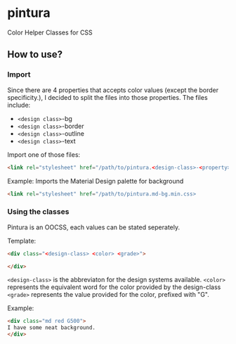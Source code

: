 # pintura
Color Helper Classes for CSS
## How to use?
### Import
Since there are 4 properties that accepts color values (except the border specificity.), I decided to split the files into those properties.
The files include:
* ```<design class>```-bg
* ```<design class>```-border 
* ```<design class>```-outline
* ```<design class>```-text

Import one of those files:
```html
<link rel="stylesheet" href="/path/to/pintura.<design-class>-<property>.min.css>
```
Example:
Imports the Material Design palette for background
```html
<link rel="stylesheet" href="/path/to/pintura.md-bg.min.css>
```

### Using the classes
Pintura is an OOCSS, each values can be stated seperately.

Template:
```html
<div class="<design-class> <color> <grade>">

</div>
```
```<design-class>``` is the abbreviaton for the design systems available. 
```<color>``` represents the equivalent word for the color provided by the design-class
```<grade>``` represents the value provided for the color, prefixed with "G". 

Example:
```html
<div class="md red G500">
I have some neat background.
</div>
```